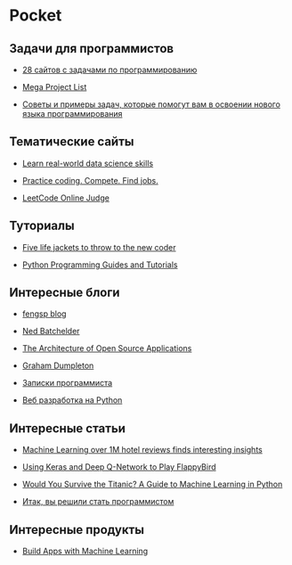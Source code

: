 Pocket
======

Задачи для программистов
------------------------

+ [28 cайтов с задачами по программированию](https://tproger.ru/digest/competitive-programming-practice/)

+ [Mega Project List](https://github.com/karan/Projects)

+ [Советы и примеры задач, которые помогут вам в освоении нового языка программирования](http://eax.me/programming-language-learning/)

Тематические сайты
------------------

+ [Learn real-world data science skills](https://www.dataquest.io/)

+ [Practice coding. Compete. Find jobs.](https://www.hackerrank.com/)

+ [LeetCode Online Judge](https://leetcode.com/)

Туториалы
---------

+ [Five life jackets to throw to the new coder](http://newcoder.io/)

+ [Python Programming Guides and Tutorials](http://pythoncentral.io/)

Интересные блоги
----------------

+ [fengsp blog](https://fengsp.github.io/blog/)

+ [Ned Batchelder](http://nedbatchelder.com/)

+ [The Architecture of Open Source Applications](http://aosabook.org/en/index.html)

+ [Graham Dumpleton](http://blog.dscpl.com.au/)

+ [Записки программиста](http://eax.me/)

+ [Веб разработка на Python](http://www.alexkorablev.ru/)

Интересные статьи
-----------------

+ [Machine Learning over 1M hotel reviews finds interesting insights](https://blog.monkeylearn.com/machine-learning-1m-hotel-reviews-finds-interesting-insights/)

+ [Using Keras and Deep Q-Network to Play FlappyBird](https://yanpanlau.github.io/2016/07/10/FlappyBird-Keras.html)

+ [Would You Survive the Titanic? A Guide to Machine Learning in Python](https://medium.com/learning-new-stuff/would-you-survive-the-titanic-a-guide-to-machine-learning-in-python-f80c9d7b7582#.hd2h7cew8)

+ [Итак, вы решили стать программистом](http://eax.me/beginning-programming/)

Интересные продукты
-------------------

+ [Build Apps with Machine Learning](http://www.monkeylearn.com/)
